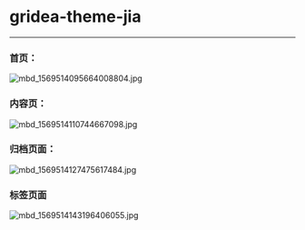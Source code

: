 # gridea-theme-jia
***
### 首页：
![mbd_1569514095664008804.jpg](https://i.loli.net/2019/10/29/fPbaYk8ZKij3QlV.jpg)
### 内容页：
![mbd_1569514110744667098.jpg](https://i.loli.net/2019/10/29/1spRh654YdTWHLP.jpg)
### 归档页面：
![mbd_1569514127475617484.jpg](https://i.loli.net/2019/10/29/VIvimqZ9eAtTgHy.jpg)
### 标签页面
![mbd_1569514143196406055.jpg](https://i.loli.net/2019/10/29/s7lJ1PgrqYy2ZMo.jpg)
